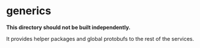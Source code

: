 # generics

**This directory should not be built independently.**

It provides helper packages and global protobufs to the rest of the services.
